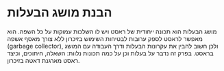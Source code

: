 # הבנת מושג הבעלות
מושג הבעלות הוא תכונה ייחודית של ראסט ויש לו השלכות עמוקות על כל השפה. הוא מאפשר לראסט לספק ערובות לבטיחות השימוש בזיכרון ללא צורך מאסף אשפה (garbage collector), ולכן חשוב להבין את עקרונות הבעלות ודרך העבודה עם המושג בראסט. בפרק זה נדבר על בעלות וכן על כמה תכונות נלוות: השאלה, חיתוכים, וכיצד ראסט מארגנת דאטה בזיכרון.
